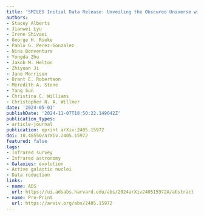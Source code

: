 ```yaml
---
title: 'SMILES Initial Data Release: Unveiling the Obscured Universe with MIRI Multi-band Imaging'
authors:
- Stacey Alberts
- Jianwei Lyu
- Irene Shivaei
- George H. Rieke
- Pablo G. Perez-Gonzalez
- Nina Bonventura
- Yongda Zhu
- Jakob M. Helton
- Zhiyuan Ji
- Jane Morrison
- Brant E. Robertson
- Meredith A. Stone
- Yang Sun
- Christina C. Williams
- Christopher N. A. Willmer
date: '2024-05-01'
publishDate: '2024-11-07T18:50:22.149042Z'
publication_types:
- article-journal
publication: eprint arXiv:2405.15972
doi: 10.48550/arXiv.2405.15972
featured: false
tags:
- Infrared survey
- Infrared astronomy
- Galaxies: evolution
- Active galactic nuclei
- Data reduction
links:
- name: ADS
  url: https://ui.adsabs.harvard.edu/abs/2024arXiv240515972A/abstract
- name: Pre-Print
  url: https://arxiv.org/abs/2405.15972
---
```

